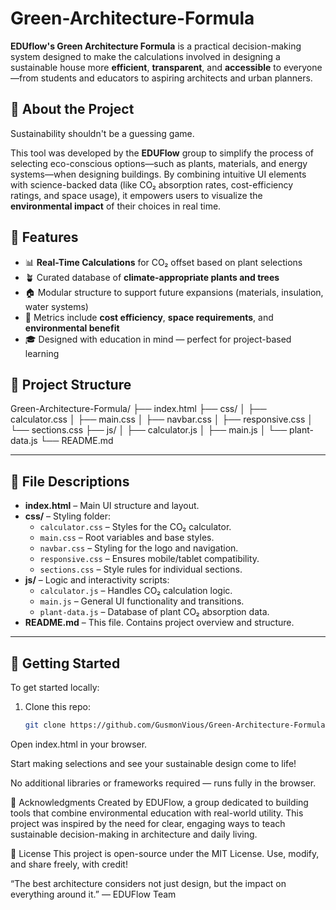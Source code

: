 # Green-Architecture-Formula

**EDUflow's Green Architecture Formula** is a practical decision-making system designed to make the calculations involved in designing a sustainable house more **efficient**, **transparent**, and **accessible** to everyone—from students and educators to aspiring architects and urban planners.

## 🌱 About the Project

Sustainability shouldn't be a guessing game.

This tool was developed by the **EDUFlow** group to simplify the process of selecting eco-conscious options—such as plants, materials, and energy systems—when designing buildings. By combining intuitive UI elements with science-backed data (like CO₂ absorption rates, cost-efficiency ratings, and space usage), it empowers users to visualize the **environmental impact** of their choices in real time.

## 🔧 Features

- 📊 **Real-Time Calculations** for CO₂ offset based on plant selections  
- 🪴 Curated database of **climate-appropriate plants and trees**  
- 🏠 Modular structure to support future expansions (materials, insulation, water systems)  
- 💸 Metrics include **cost efficiency**, **space requirements**, and **environmental benefit**  
- 🎓 Designed with education in mind — perfect for project-based learning

## 📁 Project Structure

Green-Architecture-Formula/
├── index.html
├── css/
│ ├── calculator.css
│ ├── main.css
│ ├── navbar.css
│ ├── responsive.css
│ └── sections.css
├── js/
│ ├── calculator.js
│ ├── main.js
│ └── plant-data.js
└── README.md

---

## 📄 File Descriptions

- **index.html** – Main UI structure and layout.
- **css/** – Styling folder:
  - `calculator.css` – Styles for the CO₂ calculator.
  - `main.css` – Root variables and base styles.
  - `navbar.css` – Styling for the logo and navigation.
  - `responsive.css` – Ensures mobile/tablet compatibility.
  - `sections.css` – Style rules for individual sections.
- **js/** – Logic and interactivity scripts:
  - `calculator.js` – Handles CO₂ calculation logic.
  - `main.js` – General UI functionality and transitions.
  - `plant-data.js` – Database of plant CO₂ absorption data.
- **README.md** – This file. Contains project overview and structure.

---

## 🚀 Getting Started

To get started locally:

1. Clone this repo:
   ```bash
   git clone https://github.com/GusmonVious/Green-Architecture-Formula.git
Open index.html in your browser.

Start making selections and see your sustainable design come to life!

No additional libraries or frameworks required — runs fully in the browser.

🤝 Acknowledgments
Created by EDUFlow, a group dedicated to building tools that combine environmental education with real-world utility. This project was inspired by the need for clear, engaging ways to teach sustainable decision-making in architecture and daily living.

📘 License
This project is open-source under the MIT License. Use, modify, and share freely, with credit!

“The best architecture considers not just design, but the impact on everything around it.”
— EDUFlow Team